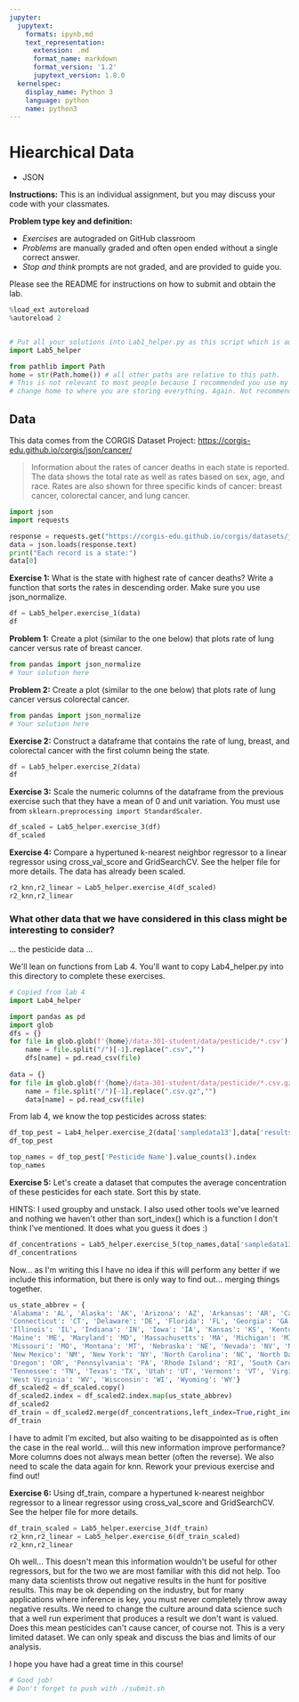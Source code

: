 ```yaml
---
jupyter:
  jupytext:
    formats: ipynb,md
    text_representation:
      extension: .md
      format_name: markdown
      format_version: '1.2'
      jupytext_version: 1.8.0
  kernelspec:
    display_name: Python 3
    language: python
    name: python3
---
```


# Hiearchical Data
* JSON


**Instructions:** This is an individual assignment, but you may discuss your code with your classmates.

**Problem type key and definition:**
* _Exercises_ are autograded on GitHub classroom
* _Problems_ are manually graded and often open ended without a single correct answer.
* _Stop and think_ prompts are not graded, and are provided to guide you.

Please see the README for instructions on how to submit and obtain the lab.

```python
%load_ext autoreload
%autoreload 2


# Put all your solutions into Lab1_helper.py as this script which is autograded
import Lab5_helper 

from pathlib import Path
home = str(Path.home()) # all other paths are relative to this path. 
# This is not relevant to most people because I recommended you use my server, but
# change home to where you are storing everything. Again. Not recommended.
```

## Data
This data comes from the CORGIS Dataset Project: https://corgis-edu.github.io/corgis/json/cancer/

>Information about the rates of cancer deaths in each state is reported. The data shows the total rate as well as rates based on sex, age, and race. Rates are also shown for three specific kinds of cancer: breast cancer, colorectal cancer, and lung cancer.

```python
import json
import requests

response = requests.get("https://corgis-edu.github.io/corgis/datasets/json/cancer/cancer.json")
data = json.loads(response.text)
print("Each record is a state:")
data[0]
```

**Exercise 1:** What is the state with highest rate of cancer deaths? Write a function that sorts the rates in descending order. Make sure you use json_normalize.

```python
df = Lab5_helper.exercise_1(data)
df
```

**Problem 1:** Create a plot (similar to the one below) that plots rate of lung cancer versus rate of breast cancer.

```python
from pandas import json_normalize
# Your solution here
```

**Problem 2:** Create a plot (similar to the one below) that plots rate of lung cancer versus colorectal cancer.

```python
from pandas import json_normalize
# Your solution here
```

**Exercise 2:** Construct a dataframe that contains the rate of lung, breast, and colorectal cancer with the first column being the state.

```python
df = Lab5_helper.exercise_2(data)
df
```

**Exercise 3:** Scale the numeric columns of the dataframe from the previous exercise such that they have a mean of 0 and unit variation. You must use from ``sklearn.preprocessing import StandardScaler``.

```python
df_scaled = Lab5_helper.exercise_3(df)
df_scaled
```

**Exercise 4:** Compare a hypertuned k-nearest neighbor regressor to a linear regressor using cross_val_score and GridSearchCV. See the helper file for more details. The data has already been scaled.

```python
r2_knn,r2_linear = Lab5_helper.exercise_4(df_scaled)
r2_knn,r2_linear
```

### What other data that we have considered in this class might be interesting to consider?

... the pesticide data ...

We'll lean on functions from Lab 4. You'll want to copy Lab4_helper.py into this directory to complete these exercises.

```python
# Copied from lab 4
import Lab4_helper

import pandas as pd
import glob
dfs = {}
for file in glob.glob(f'{home}/data-301-student/data/pesticide/*.csv'):
    name = file.split("/")[-1].replace(".csv","")
    dfs[name] = pd.read_csv(file)
    
data = {}
for file in glob.glob(f'{home}/data-301-student/data/pesticide/*.csv.gz'):
    name = file.split("/")[-1].replace(".csv.gz","")
    data[name] = pd.read_csv(file)
```

From lab 4, we know the top pesticides across states:

```python
df_top_pest = Lab4_helper.exercise_2(data['sampledata13'],data['resultsdata13'],dfs['pest_codes'])
df_top_pest
```

```python
top_names = df_top_pest['Pesticide Name'].value_counts().index
top_names
```

**Exercise 5:** Let's create a dataset that computes the average concentration of these pesticides for each state. Sort this by state.

HINTS: I used groupby and unstack. I also used other tools we've learned and nothing we haven't other than sort_index() which is a function I don't think I've mentioned. It does what you guess it does :)

```python
df_concentrations = Lab5_helper.exercise_5(top_names,data['sampledata13'],data['resultsdata13'],dfs['pest_codes'])
df_concentrations
```

Now... as I'm writing this I have no idea if this will perform any better if we include this information, but there is only way to find out... merging things together.

```python
us_state_abbrev = {
'Alabama': 'AL', 'Alaska': 'AK', 'Arizona': 'AZ', 'Arkansas': 'AR', 'California': 'CA', 'Colorado': 'CO',
'Connecticut': 'CT', 'Delaware': 'DE', 'Florida': 'FL', 'Georgia': 'GA', 'Hawaii': 'HI', 'Idaho': 'ID',
'Illinois': 'IL', 'Indiana': 'IN', 'Iowa': 'IA', 'Kansas': 'KS', 'Kentucky': 'KY', 'Louisiana': 'LA',
'Maine': 'ME', 'Maryland': 'MD', 'Massachusetts': 'MA', 'Michigan': 'MI', 'Minnesota': 'MN', 'Mississippi': 'MS',
'Missouri': 'MO', 'Montana': 'MT', 'Nebraska': 'NE', 'Nevada': 'NV', 'New Hampshire': 'NH', 'New Jersey': 'NJ',
'New Mexico': 'NM', 'New York': 'NY', 'North Carolina': 'NC', 'North Dakota': 'ND', 'Ohio': 'OH', 'Oklahoma': 'OK',
'Oregon': 'OR', 'Pennsylvania': 'PA', 'Rhode Island': 'RI', 'South Carolina': 'SC', 'South Dakota': 'SD',
'Tennessee': 'TN', 'Texas': 'TX', 'Utah': 'UT', 'Vermont': 'VT', 'Virginia': 'VA', 'Washington': 'WA',
'West Virginia': 'WV', 'Wisconsin': 'WI', 'Wyoming': 'WY'}
df_scaled2 = df_scaled.copy()
df_scaled2.index = df_scaled2.index.map(us_state_abbrev)
df_scaled2
df_train = df_scaled2.merge(df_concentrations,left_index=True,right_index=True,how='right')
df_train
```

I have to admit I'm excited, but also waiting to be disappointed as is often the case in the real world... will this new information improve performance? More columns does not always mean better (often the reverse). We also need to scale the data again for knn. Rework your previous exercise and find out!

**Exercise 6:** Using df_train, compare a hypertuned k-nearest neighbor regressor to a linear regressor using cross_val_score and GridSearchCV. See the helper file for more details. 

```python
df_train_scaled = Lab5_helper.exercise_3(df_train)
r2_knn,r2_linear = Lab5_helper.exercise_6(df_train_scaled)
r2_knn,r2_linear
```

Oh well... This doesn't mean this information wouldn't be useful for other regressors, but for the two we are most familiar with this did not help. Too many data scientists throw out negative results in the hunt for positive results. This may be ok depending on the industry, but for many applications where inference is key, you must never completely throw away negative results. We need to change the culture around data science such that a well run experiment that produces a result we don't want is valued. Does this mean pesticides can't cause cancer, of course not. This is a very limited dataset. We can only speak and discuss the bias and limits of our analysis. 

I hope you have had a great time in this course!

```python
# Good job!
# Don't forget to push with ./submit.sh
```

```python

```
